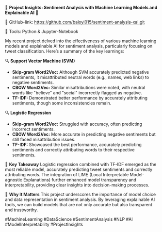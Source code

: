 🚀 **Project Insights: Sentiment Analysis with Machine Learning Models and Explainable AI** 🚀

🔗 GitHub-link: https://github.com/baloyi015/sentiment-analysis-xai.git

🔗 Tools: Python & Jupyter-Notebook

My recent project delved into the effectiveness of various machine learning models and explainable AI for sentiment analysis, particularly focusing on tweet classification. Here’s a summary of the key learnings:

🔍 **Support Vector Machine (SVM)**
- **Skip-gram Word2Vec:** Although SVM accurately predicted negative sentiments, it misattributed neutral words (e.g., names, web links) to negative sentiments.
- **CBOW Word2Vec:** Similar misattributions were noted, with neutral words like "believe" and "social" incorrectly flagged as negative.
- **TF-IDF:** Demonstrated better performance by accurately attributing sentiments, though some inconsistencies remain.

🔍 **Logistic Regression**
- **Skip-gram Word2Vec:** Struggled with accuracy, often predicting incorrect sentiments.
- **CBOW Word2Vec:** More accurate in predicting negative sentiments but still faced misattribution issues.
- **TF-IDF:** Showcased the best performance, accurately predicting sentiments and correctly attributing words to their respective sentiments.

🌟 **Key Takeaway**
Logistic regression combined with TF-IDF emerged as the most reliable model, accurately predicting tweet sentiments and correctly attributing words. The integration of LIME (Local Interpretable Model-agnostic Explanations) further enhanced model transparency and interpretability, providing clear insights into decision-making processes.

🔗 **Why It Matters**
This project underscores the importance of model choice and data representation in sentiment analysis. By leveraging explainable AI tools, we can build models that are not only accurate but also transparent and trustworthy.

#MachineLearning #DataScience #SentimentAnalysis #NLP #AI #ModelInterpretability #ProjectInsights
